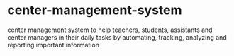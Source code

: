 # center-management-system
center management system to help teachers, students, assistants and center managers in their daily tasks by automating, tracking, analyzing and reporting important information
